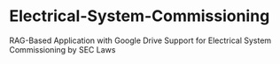 # Electrical-System-Commissioning
RAG-Based Application with Google Drive Support for Electrical System Commissioning by SEC Laws
